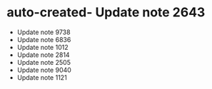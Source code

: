 # auto-created- Update note 2643
- Update note 9738
- Update note 6836
- Update note 1012
- Update note 2814
- Update note 2505
- Update note 9040
- Update note 1121
